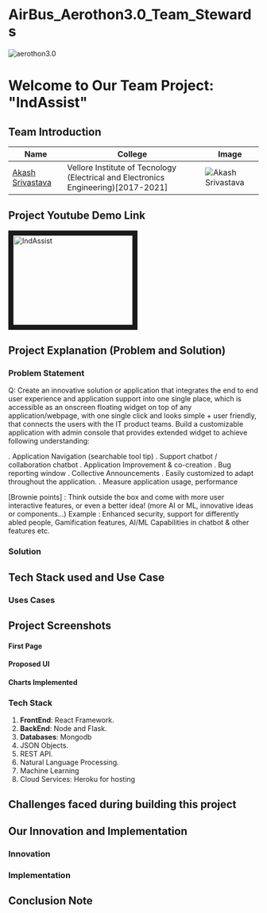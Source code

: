 # AirBus_Aerothon3.0_Team_Stewards

![aerothon3.0](https://media-fastly.hackerearth.com/media/hackathon/airbus-aerothon-30/images/5c1b4a489e-Aerothon_3_-_HE_BG_1.jpg)

# Welcome to Our Team Project: "IndAssist"

## Team Introduction 

| Name             | College  | Image |
| -------------    |----------------|------|
| [Akash Srivastava](https://www.linkedin.com/in/akash-s-233ab3160/)|Vellore Institute of Tecnology (Electrical and Electronics Engineering)[2017-2021]|![Akash Srivastava](https://media-exp1.licdn.com/dms/image/C5103AQERq-Hiqnqq9Q/profile-displayphoto-shrink_400_400/0?e=1611187200&v=beta&t=tZAaYCPdQ9zND5MawR7A731_TRxMZ2zeKaE5aBULQlc)|


## Project Youtube Demo Link 

<a href="#"><img src="https://media-fastly.hackerearth.com/media/hackathon/airbus-aerothon-30/images/5c1b4a489e-Aerothon_3_-_HE_BG_1.jpg" 
alt="IndAssist" width="240" height="180" border="10" /></a>

## Project Explanation (Problem and Solution)
### **Problem Statement**
Q:  Create an innovative solution or application that integrates the end to end user experience and application support into one single place, which is accessible as an onscreen floating widget on top of any application/webpage, with one single click and looks simple + user friendly, that connects the users with the IT product teams. Build a customizable application with admin console that provides extended widget to achieve following understanding:

. Application Navigation (searchable tool tip)
. Support chatbot / collaboration chatbot
. Application Improvement & co-creation
. Bug reporting window
. Collective Announcements
. Easily customized to adapt throughout the application.
. Measure application usage, performance

[Brownie points] : Think outside the box and come with more user interactive features, or even a better idea! (more AI or ML, innovative ideas or components…) Example : Enhanced security, support for differently abled people, Gamification features, AI/ML Capabilities in chatbot & other features etc. 

### **Solution**



## Tech Stack used and Use Case

### Uses Cases



## Project Screenshots
#### First Page


#### Proposed UI


#### Charts Implemented



### Tech Stack
1. **FrontEnd**: React Framework.
2. **BackEnd**: Node and Flask.
3. **Databases**: Mongodb
4. JSON Objects.
5. REST API.
6. Natural Language Processing.
7. Machine Learning
8. Cloud Services: Heroku for hosting

## Challenges faced during building this project


## Our Innovation and Implementation

### Innovation


### Implementation


## Conclusion Note

